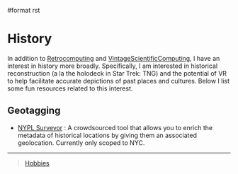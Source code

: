 \#format rst

History
=======

In addition to [Retrocomputing](../Retrocomputing) and [VintageScientificComputing](../VintageScientificComputing), I have an interest in history more broadly. Specifically, I am interested in historical reconstruction (a la the holodeck in Star Trek: TNG) and the potential of VR to help facilitate accurate depictions of past places and cultures. Below I list some fun resources related to this interest.

Geotagging
----------

-   [NYPL Surveyor](http://spacetime.nypl.org/surveyor) : A crowdsourced tool that allows you to enrich the metadata of historical locations by giving them an associated geolocation. Currently only scoped to NYC.

* * * * *

> [Hobbies](../Hobbies)

